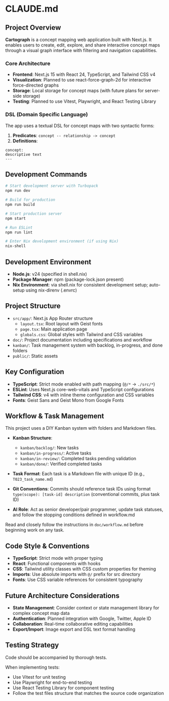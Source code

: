 # CLAUDE.md

## Project Overview

**Cartograph** is a concept mapping web application built with Next.js. It enables users to create, edit, explore, and share interactive concept maps through a visual graph interface with filtering and navigation capabilities.

### Core Architecture

- **Frontend**: Next.js 15 with React 24, TypeScript, and Tailwind CSS v4
- **Visualization**: Planned to use react-force-graph-2d for interactive force-directed graphs
- **Storage**: Local storage for concept maps (with future plans for server-side storage)
- **Testing**: Planned to use Vitest, Playwright, and React Testing Library

### DSL (Domain Specific Language)

The app uses a textual DSL for concept maps with two syntactic forms:

1. **Predicates**: `concept -- relationship -> concept`
2. **Definitions**: 

```
concept: 
descriptive text
---
   ```

## Development Commands

```bash
# Start development server with Turbopack
npm run dev

# Build for production
npm run build

# Start production server
npm start

# Run ESLint
npm run lint

# Enter Nix development environment (if using Nix)
nix-shell
```

## Development Environment

- **Node.js**: v24 (specified in shell.nix)
- **Package Manager**: npm (package-lock.json present)
- **Nix Environment**: via shell.nix for consistent development setup; auto-setup using nix-direnv (.envrc)

## Project Structure

- `src/app/`: Next.js App Router structure
  - `layout.tsx`: Root layout with Geist fonts
  - `page.tsx`: Main application page
  - `globals.css`: Global styles with Tailwind and CSS variables
- `doc/`: Project documentation including specifications and workflow
- `kanban/`: Task management system with backlog, in-progress, and done folders
- `public/`: Static assets

## Key Configuration

- **TypeScript**: Strict mode enabled with path mapping (`@/*` → `./src/*`)
- **ESLint**: Uses Next.js core-web-vitals and TypeScript configurations
- **Tailwind CSS**: v4 with inline theme configuration and CSS variables
- **Fonts**: Geist Sans and Geist Mono from Google Fonts

## Workflow & Task Management

This project uses a DIY Kanban system with folders and Markdown files.

- **Kanban Structure**: 
  - `kanban/backlog/`: New tasks
  - `kanban/in-progress/`: Active tasks
  - `kanban/in-review/`: Completed tasks pending validation
  - `kanban/done/`: Verified completed tasks

- **Task Format**: Each task is a Markdown file with unique ID (e.g., `T023_task_name.md`)
- **Git Conventions**: Commits should reference task IDs using format `type(scope): [task-id] description` (conventional commits, plus task ID)
- **AI Role**: Act as senior developer/pair programmer, update task statuses, and follow the stopping conditions defined in workflow.md

 Read and closely follow the instructions in `doc/workflow.md` before beginning work on any task.

## Code Style & Conventions

- **TypeScript**: Strict mode with proper typing
- **React**: Functional components with hooks
- **CSS**: Tailwind utility classes with CSS custom properties for theming
- **Imports**: Use absolute imports with `@/` prefix for src directory
- **Fonts**: Use CSS variable references for consistent typography

## Future Architecture Considerations

- **State Management**: Consider context or state management library for complex concept map data
- **Authentication**: Planned integration with Google, Twitter, Apple ID
- **Collaboration**: Real-time collaborative editing capabilities
- **Export/Import**: Image export and DSL text format handling

## Testing Strategy

Code should be accompanied by thorough tests.

When implementing tests:
- Use Vitest for unit testing
- Use Playwright for end-to-end testing
- Use React Testing Library for component testing
- Follow the test files structure that matches the source code organization